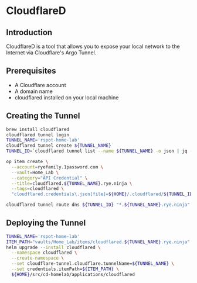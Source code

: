 # CloudflareD

## Introduction

CloudflareD is a tool that allows you to expose your local network to the Internet via Cloudflare's Argo Tunnel.

## Prerequisites

- A Cloudflare account
- A domain name
- cloudflared installed on your local machine

## Creating the Tunnel

```bash
brew install cloudflared
cloudflared tunnel login
TUNNEL_NAME='rspot-home-lab'
cloudflared tunnel create ${TUNNEL_NAME}
TUNNEL_ID=`cloudflared tunnel list --name ${TUNNEL_NAME} -o json | jq -r '. | first | .id'`

op item create \
  --account=ryefamily.1password.com \
  --vault=Home_Lab \
  --category="API Credential" \
  --title=cloudflared.${TUNNEL_NAME}.rye.ninja \
  --tags=cloudflared \
  "cloudflared.credentials\.json[file]=${HOME}/.cloudflared/${TUNNEL_ID}.json"

cloudflared tunnel route dns ${TUNNEL_ID} "*.${TUNNEL_NAME}.rye.ninja"
```

## Deploying the Tunnel

```bash
TUNNEL_NAME='rspot-home-lab'
ITEM_PATH="vaults/Home_Lab/items/cloudflared.${TUNNEL_NAME}.rye.ninja"
helm upgrade --install cloudflared \
  --namespace cloudflared \
  --create-namespace \
  --set cloudflare-tunnel.cloudflare.tunnelName=${TUNNEL_NAME} \
  --set credentials.itemPath=${ITEM_PATH} \
  ${HOME}/src/cd-homelab/applications/cloudflared
```
